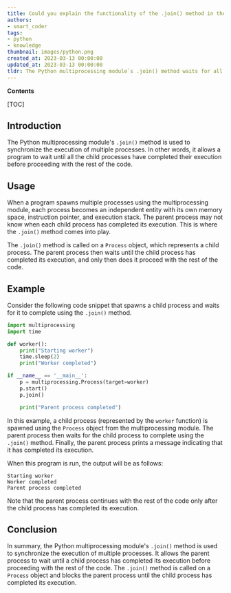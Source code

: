 ```yaml
---
title: Could you explain the functionality of the .join() method in the Python multiprocessing module?
authors:
- smart_coder
tags:
- python
- knowledge
thumbnail: images/python.png
created_at: 2023-03-13 00:00:00
updated_at: 2023-03-13 00:00:00
tldr: The Python multiprocessing module`s .join() method waits for all processes to complete before moving on to the next instructions.
---
```


**Contents**

[TOC]

## Introduction
The Python multiprocessing module's `.join()` method is used to synchronize the execution of multiple processes. In other words, it allows a program to wait until all the child processes have completed their execution before proceeding with the rest of the code. 

## Usage
When a program spawns multiple processes using the multiprocessing module, each process becomes an independent entity with its own memory space, instruction pointer, and execution stack. The parent process may not know when each child process has completed its execution. This is where the `.join()` method comes into play. 

The `.join()` method is called on a `Process` object, which represents a child process. The parent process then waits until the child process has completed its execution, and only then does it proceed with the rest of the code. 

## Example
Consider the following code snippet that spawns a child process and waits for it to complete using the `.join()` method.

```python
import multiprocessing
import time

def worker():
    print("Starting worker")
    time.sleep(2)
    print("Worker completed")

if __name__ == '__main__':
    p = multiprocessing.Process(target=worker)
    p.start()
    p.join()

    print("Parent process completed")
```

In this example, a child process (represented by the `worker` function) is spawned using the `Process` object from the multiprocessing module. The parent process then waits for the child process to complete using the `.join()` method. Finally, the parent process prints a message indicating that it has completed its execution. 

When this program is run, the output will be as follows:

```
Starting worker
Worker completed
Parent process completed
```

Note that the parent process continues with the rest of the code only after the child process has completed its execution.

## Conclusion
In summary, the Python multiprocessing module's `.join()` method is used to synchronize the execution of multiple processes. It allows the parent process to wait until a child process has completed its execution before proceeding with the rest of the code. The `.join()` method is called on a `Process` object and blocks the parent process until the child process has completed its execution.
